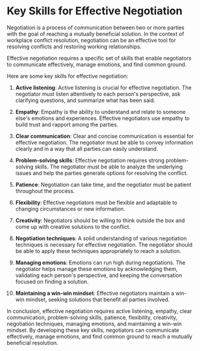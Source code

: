 # Key Skills for Effective Negotiation

Negotiation is a process of communication between two or more parties with the goal of reaching a mutually beneficial solution. In the context of workplace conflict resolution, negotiation can be an effective tool for resolving conflicts and restoring working relationships.

Effective negotiation requires a specific set of skills that enable negotiators to communicate effectively, manage emotions, and find common ground.

Here are some key skills for effective negotiation:

1. **Active listening**: Active listening is crucial for effective negotiation. The negotiator must listen attentively to each person's perspective, ask clarifying questions, and summarize what has been said.

2. **Empathy**: Empathy is the ability to understand and relate to someone else's emotions and experiences. Effective negotiators use empathy to build trust and rapport among the parties.

3. **Clear communication**: Clear and concise communication is essential for effective negotiation. The negotiator must be able to convey information clearly and in a way that all parties can easily understand.

4. **Problem-solving skills**: Effective negotiation requires strong problem-solving skills. The negotiator must be able to analyze the underlying issues and help the parties generate options for resolving the conflict.

5. **Patience**: Negotiation can take time, and the negotiator must be patient throughout the process.

6. **Flexibility**: Effective negotiators must be flexible and adaptable to changing circumstances or new information.

7. **Creativity**: Negotiators should be willing to think outside the box and come up with creative solutions to the conflict.

8. **Negotiation techniques**: A solid understanding of various negotiation techniques is necessary for effective negotiation. The negotiator should be able to apply these techniques appropriately to reach a solution.

9. **Managing emotions**: Emotions can run high during negotiations. The negotiator helps manage these emotions by acknowledging them, validating each person's perspective, and keeping the conversation focused on finding a solution.

10. **Maintaining a win-win mindset**: Effective negotiators maintain a win-win mindset, seeking solutions that benefit all parties involved.

In conclusion, effective negotiation requires active listening, empathy, clear communication, problem-solving skills, patience, flexibility, creativity, negotiation techniques, managing emotions, and maintaining a win-win mindset. By developing these key skills, negotiators can communicate effectively, manage emotions, and find common ground to reach a mutually beneficial resolution.
